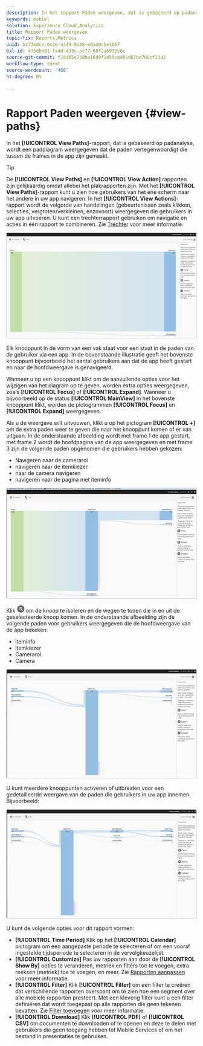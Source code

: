 ```yaml
---
description: In het rapport Paden weergeven, dat is gebaseerd op padanalyse, wordt een paddiagram weergegeven dat de paden vertegenwoordigt die tussen frames in de app zijn gemaakt.
keywords: mobiel
solution: Experience Cloud,Analytics
title: Rapport Paden weergeven
topic-fix: Reports,Metrics
uuid: bc73edce-0cc0-4349-9a48-e0a40cbe1b67
exl-id: 475dbe01-fa4d-433c-ac77-68f2a6972c0c
source-git-commit: f18d65c738ba16d9f1459ca485d87be708cf23d2
workflow-type: tm+mt
source-wordcount: '468'
ht-degree: 0%

---
```


# Rapport Paden weergeven {#view-paths}

In het **[!UICONTROL View Paths]**-rapport, dat is gebaseerd op padanalyse, wordt een paddiagram weergegeven dat de paden vertegenwoordigt die tussen de frames in de app zijn gemaakt.

>[!TIP]
>
>De **[!UICONTROL View Paths]** en **[!UICONTROL View Action]** rapporten zijn gelijkaardig omdat allebei het plakrapporten zijn. Met het **[!UICONTROL View Paths]**-rapport kunt u zien hoe gebruikers van het ene scherm naar het andere in uw app navigeren. In het **[!UICONTROL View Actions]**-rapport wordt de volgorde van handelingen (gebeurtenissen zoals klikken, selecties, vergroten/verkleinen, enzovoort) weergegeven die gebruikers in uw app uitvoeren. U kunt een trechterrapport gebruiken om navigatie en acties in één rapport te combineren. Zie [Trechter](/help/using/usage/reports-funnel.md) voor meer informatie.

![paden weergeven](assets/view_paths.png)

Elk knooppunt in de vorm van een vak staat voor een staat in de paden van de gebruiker via een app. In de bovenstaande illustratie geeft het bovenste knooppunt bijvoorbeeld het aantal gebruikers aan dat de app heeft gestart en naar de hoofdweergave is genavigeerd.

Wanneer u op een knooppunt klikt om de aanvullende opties voor het wijzigen van het diagram op te geven, worden extra opties weergegeven, zoals **[!UICONTROL Focus]** of **[!UICONTROL Expand]**. Wanneer u bijvoorbeeld op de status **[!UICONTROL MainView]** in het bovenste knooppunt klikt, worden de pictogrammen **[!UICONTROL Focus]** en **[!UICONTROL Expand]** weergegeven.

Als u de weergave wilt uitvouwen, klikt u op het pictogram **[!UICONTROL +]** om de extra paden weer te geven die naar het knooppunt komen of er van uitgaan. In de onderstaande afbeelding wordt met frame 1 de app gestart, met frame 2 wordt de hoofdpagina van de app weergegeven en met frame 3 zijn de volgende paden opgenomen die gebruikers hebben gekozen:

* Navigeren naar de camerarol
* navigeren naar de itemkiezer
* naar de camera navigeren
* navigeren naar de pagina met iteminfo

![](assets/view_paths_expand.png)

Klik ![focuspictogram](assets/icon_focus.png) om de knoop te isoleren en de wegen te tonen die in en uit de geselecteerde knoop komen. In de onderstaande afbeelding zijn de volgende paden voor gebruikers weergegeven die de hoofdweergave van de app bekeken:

* iteminfo
* itemkiezer
* Camerarol
* Camera

![padfocus weergeven](assets/view_paths_focus.png)

U kunt meerdere knooppunten activeren of uitbreiden voor een gedetailleerde weergave van de paden die gebruikers in uw app innemen. Bijvoorbeeld:

![weergavepad meerdere](assets/view_paths_mult.png)

U kunt de volgende opties voor dit rapport vormen:

* **[!UICONTROL Time Period]**
Klik op het  **[!UICONTROL Calendar]** pictogram om een aangepaste periode te selecteren of om een vooraf ingestelde tijdsperiode te selecteren in de vervolgkeuzelijst.
* **[!UICONTROL Customize]**
Pas uw rapporten aan door de  **[!UICONTROL Show By]** opties te veranderen, metriek en filters toe te voegen, extra reeksen (metriek) toe te voegen, en meer. Zie [Rapporten aanpassen](/help/using/usage/reports-customize/reports-customize.md) voor meer informatie.
* **[!UICONTROL Filter]**
Klik  **[!UICONTROL Filter]** om een filter te creëren dat verschillende rapporten overspant om te zien hoe een segment over alle mobiele rapporten presteert. Met een kleverig filter kunt u een filter definiëren dat wordt toegepast op alle rapporten die geen tekenen bevatten. Zie [Filter toevoegen](/help/using/usage/reports-customize/t-sticky-filter.md) voor meer informatie.
* **[!UICONTROL Download]**
Klik  **[!UICONTROL PDF]** of  **[!UICONTROL CSV]** om documenten te downloaden of te openen en deze te delen met gebruikers die geen toegang hebben tot Mobile Services of om het bestand in presentaties te gebruiken.
